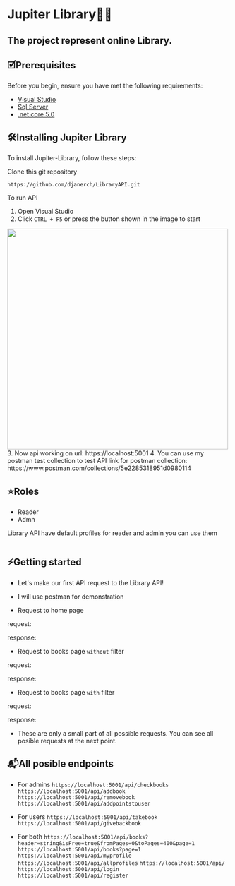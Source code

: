 # Jupiter Library🚀:cyclone:
## The project represent online Library.

## 🗹Prerequisites

Before you begin, ensure you have met the following requirements:
* <a href="https://visualstudio.microsoft.com/">Visual Studio</a>
* <a href="https://www.microsoft.com/en-us/sql-server/sql-server-downloads">Sql Server</a>
* <a href="https://dotnet.microsoft.com/en-us/download/dotnet/5.0">.net core 5.0</a>

## 🛠️Installing Jupiter Library

To install Jupiter-Library, follow these steps:

Clone this git repository
```
https://github.com/djanerch/LibraryAPI.git
```

To run API

1. Open Visual Studio
2. Click `CTRL + F5` or press the button shown in the image to start
<img src="https://user-images.githubusercontent.com/96980908/196473526-a8034784-897a-4d68-a8d7-432492b221a9.png" height = "500" alt=""/>
3. Now api working on url: https://localhost:5001
4. You can use my postman test collection to test API
link for postman collection: https://www.postman.com/collections/5e2285318951d0980114

## :star:Roles

* Reader
* Admn

Library API have default profiles for reader and admin
you can use them

<img src="https://user-images.githubusercontent.com/96980908/196482243-3273a1be-125c-48c1-9060-f4108e519f2f.png" alt=""/>

## :zap:Getting started

* Let's make our first API request to the Library API!
* I will use postman for demonstration

* Request to home page

request:
<img src="https://user-images.githubusercontent.com/96980908/196477349-d49334d5-6aa1-4864-be2c-8fa584b08a76.png" alt=""/>

response:
<img src="https://user-images.githubusercontent.com/96980908/196477999-6ce457ab-96da-4190-b7a0-ae9855d2c2b3.png" alt=""/>

* Request to books page `without` filter

request:
<img src="https://user-images.githubusercontent.com/96980908/196478953-a0a5edb2-26b7-4ceb-96ca-d2b5bf5d5174.png" alt=""/>

response:
<img src="https://user-images.githubusercontent.com/96980908/196479278-7743f715-da0c-47d8-8d11-87bbe56bf87e.png" alt=""/>

* Request to books page `with` filter

request:
<img src="https://user-images.githubusercontent.com/96980908/196483845-bc4f90bd-e935-4f72-bc71-16f546363dbf.png" alt=""/>

response:
<img src="https://user-images.githubusercontent.com/96980908/196484245-cd97e4f8-6112-43ee-a95e-ebb8d8903ad6.png" alt=""/>

* Тhese are only a small part of all possible requests. You can see all posible requests at the next point.

## :mailbox_with_mail:All posible endpoints

* For admins
`https://localhost:5001/api/checkbooks`
`https://localhost:5001/api/addbook`
`https://localhost:5001/api/removebook`
`https://localhost:5001/api/addpointstouser`

* For users
`https://localhost:5001/api/takebook`
`https://localhost:5001/api/givebackbook`

* For both
`https://localhost:5001/api/books?header=string&isFree=true&fromPages=0&toPages=400&page=1`
`https://localhost:5001/api/books?page=1`
`https://localhost:5001/api/myprofile`
`https://localhost:5001/api/allprofiles`
`https://localhost:5001/api/`
`https://localhost:5001/api/login`
`https://localhost:5001/api/register`